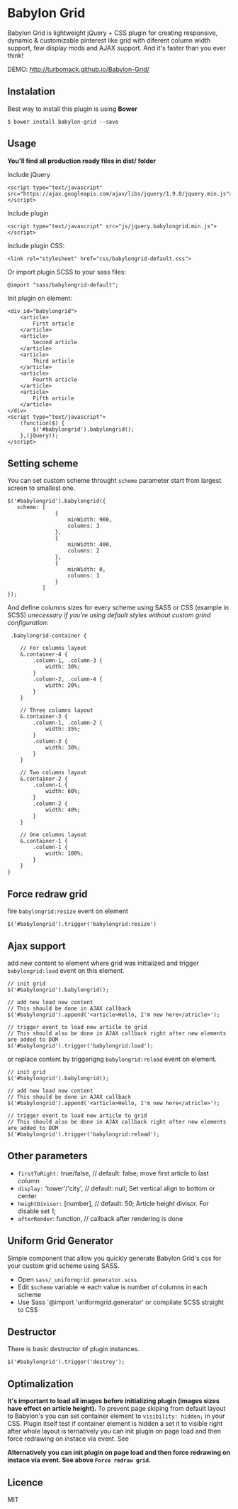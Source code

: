 Babylon Grid
============

Babylon Grid is lightweight jQuery + CSS plugin for creating responsive, dynamic & customizable pinterest like grid with diferent column width support, few display mods and AJAX support. And it's faster than you ever think!

DEMO: http://turbomack.github.io/Babylon-Grid/

## Instalation

Best way to install this plugin is using **Bower**

    $ bower install babylon-grid --save

## Usage

**You'll find all production ready files in dist/ folder**

Include jQuery

    <script type="text/javascript" src="https://ajax.googleapis.com/ajax/libs/jquery/1.9.0/jquery.min.js"></script>


Include plugin

    <script type="text/javascript" src="js/jquery.babylongrid.min.js"></script>

Include plugin CSS:

    <link rel="stylesheet" href="css/babylongrid-default.css">

Or import plugin SCSS to your sass files:

    @import "sass/babylongrid-default";

Init plugin on element:

    <div id="babylongrid">
        <article>
            First article
        </article>
        <article>
            Second article
        </article>
        <article>
            Third article
        </article>
        <article>
            Fourth article
        </article>
        <article>
            Fifth article
        </article>
    </div>
    <script type="text/javascript">
        (function($) {
            $('#babylongrid').babylongrid();
        },(jQuery));
    </script>

## Setting scheme

You can set custom scheme throught `scheme` parameter start from largest screen to smallest one.

    $('#babylongrid').babylongrid({
       scheme: [
                   {
                       minWidth: 960,
                       columns: 3
                   },
                   {
                       minWidth: 400,
                       columns: 2
                   },
                   {
                       minWidth: 0,
                       columns: 1
                   }
               ]
    });

And define columns sizes for every scheme using SASS or CSS (example in SCSS) *unecessary if you're using default styles without custom grind configuration*:

     .babylongrid-container {

        // For columns layout
        &.container-4 {
            .column-1, .column-3 {
                width: 30%;
            }
            .column-2, .column-4 {
                width: 20%;
            }
        }

        // Three columns layout
        &.container-3 {
            .column-1, .column-2 {
                width: 35%;
            }
            .column-3 {
                width: 30%;
            }
        }

        // Two columns layout
        &.container-2 {
            .column-1 {
                width: 60%;
            }
            .column-2 {
                width: 40%;
            }
        }

        // One columns layout
        &.container-1 {
            .column-1 {
                width: 100%;
            }
        }
    }

## Force redraw grid

fire `babylongrid:resize` event on element

    $('#babylongrid').trigger('babylongrid:resize')

## Ajax support

add new content to element where grid was initialized and trigger `babylongrid:load` event on this element.

    // init grid
    $('#babylongrid').babylongrid();

    // add new load new content
    // This should be done in AJAX callback
    $('#babylongrid').append('<article>Hello, I'm new here</atricle>');

    // trigger event to load new article to grid
    // This should also be done in AJAX callback right after new elements are added to DOM
    $('#babylongrid').trigger('babylongrid:load');

or replace content by triggerigng `babylongrid:reload` event on element.

    // init grid
    $('#babylongrid').babylongrid();

    // add new load new content
    // This should be done in AJAX callback
    $('#babylongrid').append('<article>Hello, I'm new here</atricle>');

    // trigger event to load new article to grid
    // This should also be done in AJAX callback right after new elements are added to DOM
    $('#babylongrid').trigger('babylongrid:reload');

## Other parameters

* `firstToRight:` true/false, // default: false; move first article to last column
* `display:` 'tower'/'city', // default: null; Set vertical align to bottom or center
* `heightDivisor:` [number], // default: 50; Article height divisor. For disable set 1;
* `afterRender`: function, // callback after rendering is done

## Uniform Grid Generator

Simple component that allow you quickly generate Babylon Grid's css for your custom grid scheme using SASS.

* Open `sass/_uniformgrid.generator.scss`
* Edit `$scheme` variable => each value is number of columns in each scheme
* Use Sass `@import 'uniformgrid.generator' or compilate SCSS straight to CSS

## Destructor
There is basic destructor of plugin instances.
```
$('#babylongrid').trigger('destroy');
```

## Optimalization

**It's important to load all images before initializing plugin (images sizes have effect on article height).**
To prevent page skiping from default layout to Babylon's you can set container element to `visibility: hidden;` in your CSS.
Plugin itself test if container element is hidden a set it to visible right after whole layout is ternatively you can init plugin on page load and then force redrawing on instace via event. See

**Alternatively you can init plugin on page load and then force redrawing on instace via event. See above `Force redraw grid`.**

## Licence
MIT

